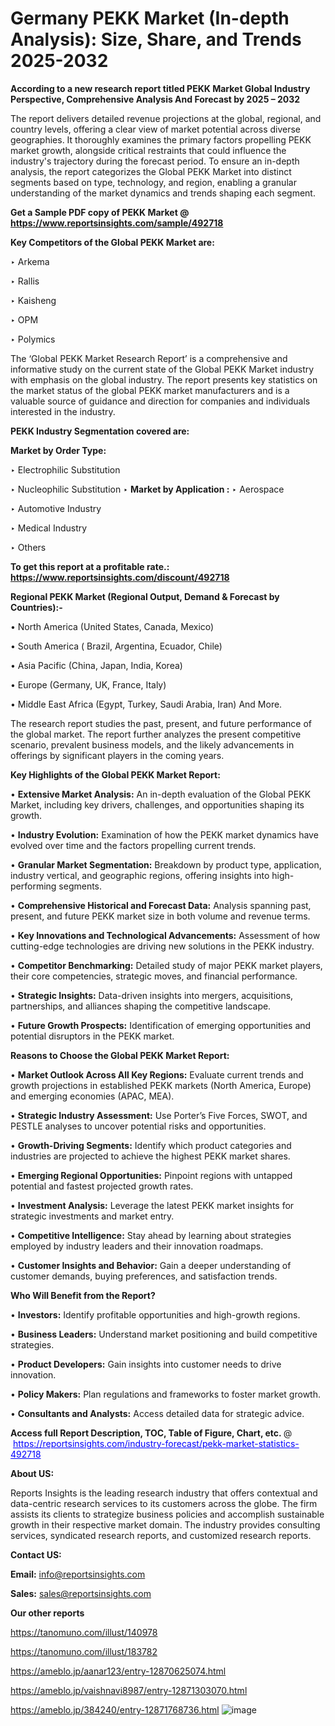 # Germany PEKK Market (In-depth Analysis): Size, Share, and Trends 2025-2032

<strong>According to a new research report titled PEKK Market Global Industry Perspective, Comprehensive Analysis And Forecast by 2025 – 2032</strong>

The report delivers detailed revenue projections at the global, regional, and country levels, offering a clear view of market potential across diverse geographies. It thoroughly examines the primary factors propelling PEKK market growth, alongside critical restraints that could influence the industry's trajectory during the forecast period. To ensure an in-depth analysis, the report categorizes the Global PEKK Market into distinct segments based on type, technology, and region, enabling a granular understanding of the market dynamics and trends shaping each segment.

<strong>Get a Sample PDF copy of PEKK Market </strong><strong>@<a href=https://www.reportsinsights.com/sample/492718 style=color:#0000ff;> https://www.reportsinsights.com/sample/492718</a></strong></font>

<strong>Key Competitors of the Global PEKK Market are:</strong>

‣ Arkema

‣ Rallis

‣ Kaisheng

‣ OPM

‣ Polymics

The ‘Global PEKK Market Research Report’ is a comprehensive and informative study on the current state of the Global PEKK Market industry with emphasis on the global industry. The report presents key statistics on the market status of the global PEKK market manufacturers and is a valuable source of guidance and direction for companies and individuals interested in the industry.

<strong>PEKK Industry Segmentation covered are:</strong>

<strong>Market by Order Type: </strong>

‣ Electrophilic Substitution

‣ Nucleophilic Substitution
‣ 
<strong>Market by Application :</strong>
‣ Aerospace

‣ Automotive Industry

‣ Medical Industry

‣ Others

<strong>To get this report at a profitable rate.: <a href=https://www.reportsinsights.com/discount/492718 style=color:#0000ff;>https://www.reportsinsights.com/discount/492718</a></strong></font>

<strong>Regional PEKK Market (Regional Output, Demand &amp; Forecast by Countries):-</strong>

• North America (United States, Canada, Mexico)

• South America ( Brazil, Argentina, Ecuador, Chile)

• Asia Pacific (China, Japan, India, Korea)

• Europe (Germany, UK, France, Italy)

• Middle East Africa (Egypt, Turkey, Saudi Arabia, Iran) And More.

The research report studies the past, present, and future performance of the global market. The report further analyzes the present competitive scenario, prevalent business models, and the likely advancements in offerings by significant players in the coming years.

<strong>Key Highlights of the Global PEKK Market Report:</strong>

• <strong>Extensive Market Analysis:</strong> An in-depth evaluation of the Global PEKK Market, including key drivers, challenges, and opportunities shaping its growth.

• <strong>Industry Evolution:</strong> Examination of how the PEKK market dynamics have evolved over time and the factors propelling current trends.

• <strong>Granular Market Segmentation:</strong> Breakdown by product type, application, industry vertical, and geographic regions, offering insights into high-performing segments.

• <strong>Comprehensive Historical and Forecast Data:</strong> Analysis spanning past, present, and future PEKK market size in both volume and revenue terms.

• <strong>Key Innovations and Technological Advancements:</strong> Assessment of how cutting-edge technologies are driving new solutions in the PEKK industry.

• <strong>Competitor Benchmarking:</strong> Detailed study of major PEKK market players, their core competencies, strategic moves, and financial performance.

• <strong>Strategic Insights:</strong> Data-driven insights into mergers, acquisitions, partnerships, and alliances shaping the competitive landscape.

• <strong>Future Growth Prospects:</strong> Identification of emerging opportunities and potential disruptors in the PEKK market.

<strong>Reasons to Choose the Global PEKK Market Report:</strong>

• <strong>Market Outlook Across All Key Regions:</strong> Evaluate current trends and growth projections in established PEKK markets (North America, Europe) and emerging economies (APAC, MEA).

• <strong>Strategic Industry Assessment:</strong> Use Porter’s Five Forces, SWOT, and PESTLE analyses to uncover potential risks and opportunities.

• <strong>Growth-Driving Segments:</strong> Identify which product categories and industries are projected to achieve the highest PEKK market shares.

• <strong>Emerging Regional Opportunities:</strong> Pinpoint regions with untapped potential and fastest projected growth rates.

• <strong>Investment Analysis:</strong> Leverage the latest PEKK market insights for strategic investments and market entry.

• <strong>Competitive Intelligence:</strong> Stay ahead by learning about strategies employed by industry leaders and their innovation roadmaps.

• <strong>Customer Insights and Behavior:</strong> Gain a deeper understanding of customer demands, buying preferences, and satisfaction trends.

<strong>Who Will Benefit from the Report?</strong>

• <strong>Investors:</strong> Identify profitable opportunities and high-growth regions.

• <strong>Business Leaders:</strong> Understand market positioning and build competitive strategies.

• <strong>Product Developers:</strong> Gain insights into customer needs to drive innovation.

• <strong>Policy Makers:</strong> Plan regulations and frameworks to foster market growth.

• <strong>Consultants and Analysts:</strong> Access detailed data for strategic advice.
</ul>
<strong>Access full Report Description, TOC, Table of Figure, Chart, etc. </strong>@  <a href=https://reportsinsights.com/industry-forecast/pekk-market-statistics-492718 style=color:#0000ff;>https://reportsinsights.com/industry-forecast/pekk-market-statistics-492718</a></font>

<strong><strong>About US</strong>:</strong>

Reports Insights is the leading research industry that offers contextual and data-centric research services to its customers across the globe. The firm assists its clients to strategize business policies and accomplish sustainable growth in their respective market domain. The industry provides consulting services, syndicated research reports, and customized research reports.

<strong>Contact US:</strong>

<p class=""""><b>Email:</b> <a href=mailto:info@reportsinsights.com>info@reportsinsights.com</a></p>
<p class=""""><b>Sales:</b> <a href=mailto:sales@reportsinsights.com>sales@reportsinsights.com</a></p>

<strong>Our other reports</strong>

<a href=https://tanomuno.com/illust/140978>https://tanomuno.com/illust/140978</a>

<a href=https://tanomuno.com/illust/183782>https://tanomuno.com/illust/183782</a>

<a href=https://ameblo.jp/aanar123/entry-12870625074.html>https://ameblo.jp/aanar123/entry-12870625074.html</a>

<a href=https://ameblo.jp/vaishnavi8987/entry-12871303070.html>https://ameblo.jp/vaishnavi8987/entry-12871303070.html</a>

<a href=https://ameblo.jp/384240/entry-12871768736.html>https://ameblo.jp/384240/entry-12871768736.html</a>
![image](https://github.com/user-attachments/assets/f14b489a-e1e1-4fc5-8936-87c2d2bd80af)
